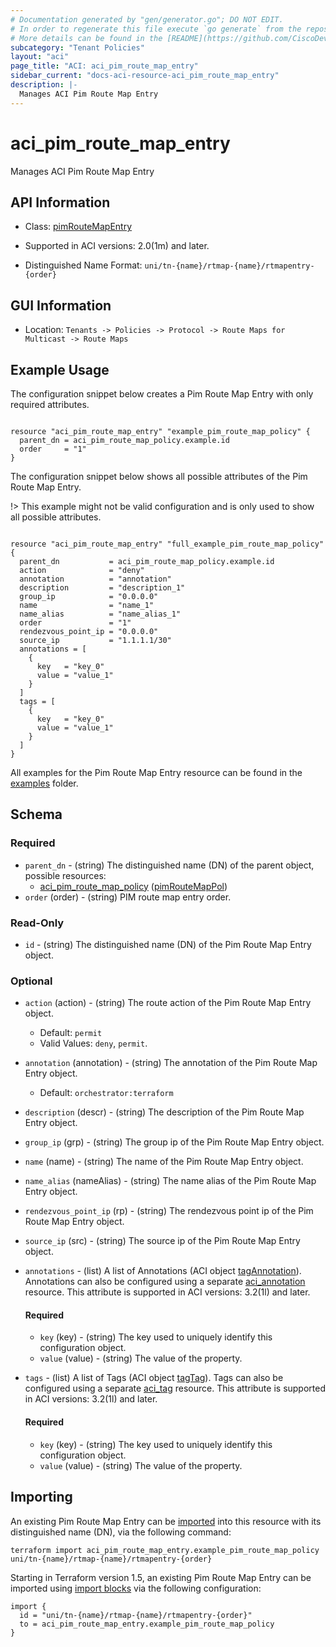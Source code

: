 ```yaml
---
# Documentation generated by "gen/generator.go"; DO NOT EDIT.
# In order to regenerate this file execute `go generate` from the repository root.
# More details can be found in the [README](https://github.com/CiscoDevNet/terraform-provider-aci/blob/master/README.md).
subcategory: "Tenant Policies"
layout: "aci"
page_title: "ACI: aci_pim_route_map_entry"
sidebar_current: "docs-aci-resource-aci_pim_route_map_entry"
description: |-
  Manages ACI Pim Route Map Entry
---
```


# aci_pim_route_map_entry #

Manages ACI Pim Route Map Entry



## API Information ##

* Class: [pimRouteMapEntry](https://pubhub.devnetcloud.com/media/model-doc-latest/docs/app/index.html#/objects/pimRouteMapEntry/overview)

* Supported in ACI versions: 2.0(1m) and later.

* Distinguished Name Format: `uni/tn-{name}/rtmap-{name}/rtmapentry-{order}`

## GUI Information ##

* Location: `Tenants -> Policies -> Protocol -> Route Maps for Multicast -> Route Maps`

## Example Usage ##

The configuration snippet below creates a Pim Route Map Entry with only required attributes.

```hcl

resource "aci_pim_route_map_entry" "example_pim_route_map_policy" {
  parent_dn = aci_pim_route_map_policy.example.id
  order     = "1"
}

```
The configuration snippet below shows all possible attributes of the Pim Route Map Entry.

!> This example might not be valid configuration and is only used to show all possible attributes.

```hcl

resource "aci_pim_route_map_entry" "full_example_pim_route_map_policy" {
  parent_dn           = aci_pim_route_map_policy.example.id
  action              = "deny"
  annotation          = "annotation"
  description         = "description_1"
  group_ip            = "0.0.0.0"
  name                = "name_1"
  name_alias          = "name_alias_1"
  order               = "1"
  rendezvous_point_ip = "0.0.0.0"
  source_ip           = "1.1.1.1/30"
  annotations = [
    {
      key   = "key_0"
      value = "value_1"
    }
  ]
  tags = [
    {
      key   = "key_0"
      value = "value_1"
    }
  ]
}

```

All examples for the Pim Route Map Entry resource can be found in the [examples](https://github.com/CiscoDevNet/terraform-provider-aci/tree/master/examples/resources/aci_pim_route_map_entry) folder.

## Schema ##

### Required ###

* `parent_dn` - (string) The distinguished name (DN) of the parent object, possible resources:
  - [aci_pim_route_map_policy](https://registry.terraform.io/providers/CiscoDevNet/aci/latest/docs/resources/pim_route_map_policy) ([pimRouteMapPol](https://pubhub.devnetcloud.com/media/model-doc-latest/docs/app/index.html#/objects/pimRouteMapPol/overview))
* `order` (order) - (string) PIM route map entry order.

### Read-Only ###

* `id` - (string) The distinguished name (DN) of the Pim Route Map Entry object.

### Optional ###

* `action` (action) - (string) The route action of the Pim Route Map Entry object.
  - Default: `permit`
  - Valid Values: `deny`, `permit`.
* `annotation` (annotation) - (string) The annotation of the Pim Route Map Entry object.
  - Default: `orchestrator:terraform`
* `description` (descr) - (string) The description of the Pim Route Map Entry object.
* `group_ip` (grp) - (string) The group ip of the Pim Route Map Entry object.
* `name` (name) - (string) The name of the Pim Route Map Entry object.
* `name_alias` (nameAlias) - (string) The name alias of the Pim Route Map Entry object.
* `rendezvous_point_ip` (rp) - (string) The rendezvous point ip of the Pim Route Map Entry object.
* `source_ip` (src) - (string) The source ip of the Pim Route Map Entry object.
* `annotations` - (list) A list of Annotations (ACI object [tagAnnotation](https://pubhub.devnetcloud.com/media/model-doc-latest/docs/app/index.html#/objects/tagAnnotation/overview)). Annotations can also be configured using a separate [aci_annotation](https://registry.terraform.io/providers/CiscoDevNet/aci/latest/docs/resources/annotation) resource. This attribute is supported in ACI versions: 3.2(1l) and later.
  #### Required ####
  
    * `key` (key) - (string) The key used to uniquely identify this configuration object.
    * `value` (value) - (string) The value of the property.
* `tags` - (list) A list of Tags (ACI object [tagTag](https://pubhub.devnetcloud.com/media/model-doc-latest/docs/app/index.html#/objects/tagTag/overview)). Tags can also be configured using a separate [aci_tag](https://registry.terraform.io/providers/CiscoDevNet/aci/latest/docs/resources/tag) resource. This attribute is supported in ACI versions: 3.2(1l) and later.
  #### Required ####
  
    * `key` (key) - (string) The key used to uniquely identify this configuration object.
    * `value` (value) - (string) The value of the property.

## Importing

An existing Pim Route Map Entry can be [imported](https://www.terraform.io/docs/import/index.html) into this resource with its distinguished name (DN), via the following command:

```
terraform import aci_pim_route_map_entry.example_pim_route_map_policy uni/tn-{name}/rtmap-{name}/rtmapentry-{order}
```

Starting in Terraform version 1.5, an existing Pim Route Map Entry can be imported
using [import blocks](https://developer.hashicorp.com/terraform/language/import) via the following configuration:

```
import {
  id = "uni/tn-{name}/rtmap-{name}/rtmapentry-{order}"
  to = aci_pim_route_map_entry.example_pim_route_map_policy
}
```
